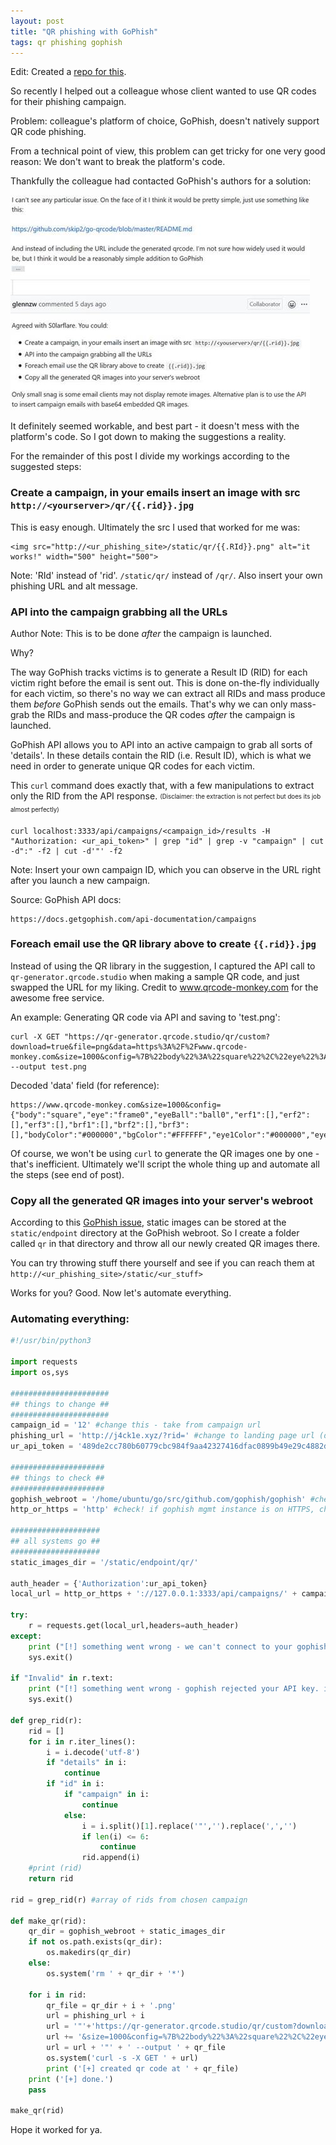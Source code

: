 ```yaml
---
layout: post
title: "QR phishing with GoPhish"
tags: qr phishing gophish
---
```


Edit: Created a [repo for this](https://github.com/ongyuann/qr-with-gophish).

So recently I helped out a colleague whose client wanted to use QR codes for their phishing campaign. 

Problem: colleague's platform of choice, GoPhish, doesn't natively support QR code phishing.

From a technical point of view, this problem can get tricky for one very good reason: We don't want to break the platform's code.

Thankfully the colleague had contacted GoPhish's authors for a solution:
  
<img src="https://raw.githubusercontent.com/ongyuann/ongyuann.github.io/master/images/gophish_qr.jpg" alt="GoPhish actually rocks" class="inline"/>
  
  
It definitely seemed workable, and best part - it doesn't mess with the platform's code. So I got down to making the suggestions a reality. 

For the remainder of this post I divide my workings according to the suggested steps:

### Create a campaign, in your emails insert an image with src `http://<yourserver>/qr/{{.rid}}.jpg`

This is easy enough. Ultimately the src I used that worked for me was:
```
<img src="http://<ur_phishing_site>/static/qr/{{.RId}}.png" alt="it works!" width="500" height="500">
```
Note: 'RId' instead of 'rid'. `/static/qr/` instead of `/qr/`. Also insert your own phishing URL and alt message.

### API into the campaign grabbing all the URLs 

Author Note: This is to be done _after_ the campaign is launched.

Why?

The way GoPhish tracks victims is to generate a Result ID (RID) for each victim right before the email is sent out. This is done on-the-fly individually for each victim, so there's no way we can extract all RIDs and mass produce them _before_ GoPhish sends out the emails. That's why we can only mass-grab the RIDs and mass-produce the QR codes _after_ the campaign is launched.

GoPhish API allows you to API into an active campaign to grab all sorts of 'details'. In these details contain the RID (i.e. Result ID), which is what we need in order to generate unique QR codes for each victim.

This `curl` command does exactly that, with a few manipulations to extract only the RID from the API response. 
<sub><sup>(Disclaimer: the extraction is not perfect but does its job almost perfectly)</sup></sub>
```
curl localhost:3333/api/campaigns/<campaign_id>/results -H "Authorization: <ur_api_token>" | grep "id" | grep -v "campaign" | cut -d":" -f2 | cut -d'"' -f2
```
Note: Insert your own campaign ID, which you can observe in the URL right after you launch a new campaign.

Source: GoPhish API docs:
```
https://docs.getgophish.com/api-documentation/campaigns
```

### Foreach email use the QR library above to create `{{.rid}}.jpg`

Instead of using the QR library in the suggestion, I captured the API call to `qr-generator.qrcode.studio` when making a sample QR code, and just swapped the URL for my liking. Credit to www.qrcode-monkey.com for the awesome free service.

An example: Generating QR code via API and saving to 'test.png':
```
curl -X GET "https://qr-generator.qrcode.studio/qr/custom?download=true&file=png&data=https%3A%2F%2Fwww.qrcode-monkey.com&size=1000&config=%7B%22body%22%3A%22square%22%2C%22eye%22%3A%22frame0%22%2C%22eyeBall%22%3A%22ball0%22%2C%22erf1%22%3A%5B%5D%2C%22erf2%22%3A%5B%5D%2C%22erf3%22%3A%5B%5D%2C%22brf1%22%3A%5B%5D%2C%22brf2%22%3A%5B%5D%2C%22brf3%22%3A%5B%5D%2C%22bodyColor%22%3A%22%23000000%22%2C%22bgColor%22%3A%22%23FFFFFF%22%2C%22eye1Color%22%3A%22%23000000%22%2C%22eye2Color%22%3A%22%23000000%22%2C%22eye3Color%22%3A%22%23000000%22%2C%22eyeBall1Color%22%3A%22%23000000%22%2C%22eyeBall2Color%22%3A%22%23000000%22%2C%22eyeBall3Color%22%3A%22%23000000%22%2C%22gradientColor1%22%3A%22%22%2C%22gradientColor2%22%3A%22%22%2C%22gradientType%22%3A%22linear%22%2C%22gradientOnEyes%22%3A%22true%22%2C%22logo%22%3A%22%22%2C%22logoMode%22%3A%22default%22%7D" --output test.png
```

Decoded 'data' field (for reference):
```
https://www.qrcode-monkey.com&size=1000&config={"body":"square","eye":"frame0","eyeBall":"ball0","erf1":[],"erf2":[],"erf3":[],"brf1":[],"brf2":[],"brf3":[],"bodyColor":"#000000","bgColor":"#FFFFFF","eye1Color":"#000000","eye2Color":"#000000","eye3Color":"#000000","eyeBall1Color":"#000000","eyeBall2Color":"#000000","eyeBall3Color":"#000000","gradientColor1":"","gradientColor2":"","gradientType":"linear","gradientOnEyes":"true","logo":"","logoMode":"default"}
```

Of course, we won't be using `curl` to generate the QR images one by one - that's inefficient. Ultimately we'll script the whole thing up and automate all the steps (see end of post).

### Copy all the generated QR images into your server's webroot

According to this [GoPhish issue](https://github.com/gophish/gophish/issues/220), static images can be stored at the `static/endpoint` directory at the GoPhish webroot. So I create a folder called `qr` in that directory and throw all our newly created QR images there. 

You can try throwing stuff there yourself and see if you can reach them at `http://<ur_phishing_site>/static/<ur_stuff>`

Works for you? Good. Now let's automate everything.

### Automating everything:
```python
#!/usr/bin/python3

import requests
import os,sys

######################
## things to change ##
######################
campaign_id = '12' #change this - take from campaign url
phishing_url = 'http://j4ck1e.xyz/?rid=' #change to landing page url (don't touch the '?rid='!)
ur_api_token = '489de2cc780b60779cbc984f9aa42327416dfac0899b49e29c4882d19c479ae0' # change this - take from gophish account page

#####################
## things to check ##
#####################
gophish_webroot = '/home/ubuntu/go/src/github.com/gophish/gophish' #check this - make sure it's right
http_or_https = 'http' #check! if gophish mgmt instance is on HTTPS, change to 'https'

####################
## all systems go ##
####################
static_images_dir = '/static/endpoint/qr/'

auth_header = {'Authorization':ur_api_token}
local_url = http_or_https + '://127.0.0.1:3333/api/campaigns/' + campaign_id + "/results"

try:
    r = requests.get(local_url,headers=auth_header)
except:
    print ("[!] something went wrong - we can't connect to your gophish API. check if you can connect to API manually and troubleshoot:\n[+] curl localhost:3333/api/campaigns/" + campaign_id + "/results -H 'Authorization: " + ur_api_token + " | grep 'id' | grep -v 'campaign' | cut -d':' -f2 | cut -d'\"' -f2")
    sys.exit()

if "Invalid" in r.text:
    print ("[!] something went wrong - gophish rejected your API key. is this API key correct?\n[+] " + ur_api_token)
    sys.exit()

def grep_rid(r):
    rid = []
    for i in r.iter_lines():
        i = i.decode('utf-8')
        if "details" in i:
            continue
        if "id" in i:
            if "campaign" in i:
                continue
            else:
                i = i.split()[1].replace('"','').replace(',','')
                if len(i) <= 6:
                    continue
                rid.append(i)
    #print (rid)
    return rid

rid = grep_rid(r) #array of rids from chosen campaign

def make_qr(rid):
    qr_dir = gophish_webroot + static_images_dir
    if not os.path.exists(qr_dir):
        os.makedirs(qr_dir)
    else:
        os.system('rm ' + qr_dir + '*')

    for i in rid:
        qr_file = qr_dir + i + '.png'
        url = phishing_url + i
        url = '"'+'https://qr-generator.qrcode.studio/qr/custom?download=true&file=png&data=' + url
        url += '&size=1000&config=%7B%22body%22%3A%22square%22%2C%22eye%22%3A%22frame0%22%2C%22eyeBall%22%3A%22ball0%22%2C%22erf1%22%3A%5B%5D%2C%22erf2%22%3A%5B%5D%2C%22erf3%22%3A%5B%5D%2C%22brf1%22%3A%5B%5D%2C%22brf2%22%3A%5B%5D%2C%22brf3%22%3A%5B%5D%2C%22bodyColor%22%3A%22%23000000%22%2C%22bgColor%22%3A%22%23FFFFFF%22%2C%22eye1Color%22%3A%22%23000000%22%2C%22eye2Color%22%3A%22%23000000%22%2C%22eye3Color%22%3A%22%23000000%22%2C%22eyeBall1Color%22%3A%22%23000000%22%2C%22eyeBall2Color%22%3A%22%23000000%22%2C%22eyeBall3Color%22%3A%22%23000000%22%2C%22gradientColor1%22%3A%22%22%2C%22gradientColor2%22%3A%22%22%2C%22gradientType%22%3A%22linear%22%2C%22gradientOnEyes%22%3A%22true%22%2C%22logo%22%3A%22%22%2C%22logoMode%22%3A%22default%22%7D'
        url = url + '"' + ' --output ' + qr_file
        os.system('curl -s -X GET ' + url)
        print ('[+] created qr code at ' + qr_file)
    print ('[+] done.')
    pass

make_qr(rid)
```

Hope it worked for ya.
